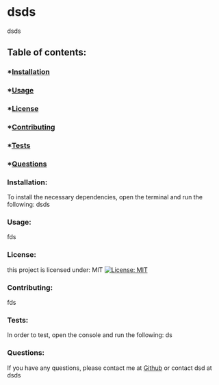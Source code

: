 # dsds
  dsds
  ## Table of contents:
  ### *[Installation](#installation)

  ### *[Usage](#usage)

  ### *[License](#license)

  ### *[Contributing](#contributing)

  ### *[Tests](#tests)

  ### *[Questions](#questions)

  ### Installation:

   To install the necessary dependencies, open the terminal and run the following:
  dsds
  ### Usage:
  fds
  ### License:
  this project is licensed under:
  MIT [![License: MIT](https://img.shields.io/badge/License-MIT-yellow.svg)](https://opensource.org/licenses/MIT)
  ### Contributing:
  fds
  ### Tests:
  In order to test, open the console and run the following:
  ds
  ### Questions:
  If you have any questions, please contact me at [Github](https://github.com/fsddsf) or contact dsd at dsds